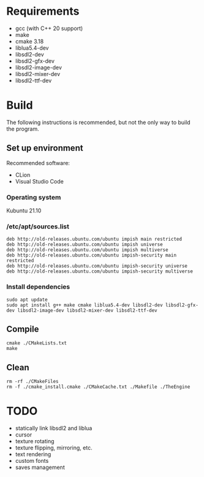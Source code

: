 # Requirements
- gcc (with C++ 20 support)
- make
- cmake 3.18
- liblua5.4-dev
- libsdl2-dev
- libsdl2-gfx-dev
- libsdl2-image-dev
- libsdl2-mixer-dev
- libsdl2-ttf-dev

# Build
The following instructions is recommended, but not the only way to build the program.
## Set up environment
Recommended software:
- CLion
- Visual Studio Code
### Operating system
Kubuntu 21.10
### /etc/apt/sources.list
```
deb http://old-releases.ubuntu.com/ubuntu impish main restricted
deb http://old-releases.ubuntu.com/ubuntu impish universe
deb http://old-releases.ubuntu.com/ubuntu impish multiverse
deb http://old-releases.ubuntu.com/ubuntu impish-security main restricted
deb http://old-releases.ubuntu.com/ubuntu impish-security universe
deb http://old-releases.ubuntu.com/ubuntu impish-security multiverse
```
### Install dependencies
```shell
sudo apt update
sudo apt install g++ make cmake liblua5.4-dev libsdl2-dev libsdl2-gfx-dev libsdl2-image-dev libsdl2-mixer-dev libsdl2-ttf-dev
```
## Compile
```shell
cmake ./CMakeLists.txt
make
```
## Clean
```shell
rm -rf ./CMakeFiles
rm -f ./cmake_install.cmake ./CMakeCache.txt ./Makefile ./TheEngine
```

# TODO
- statically link libsdl2 and liblua
- cursor
- texture rotating
- texture flipping, mirroring, etc.
- text rendering
- custom fonts
- saves management
